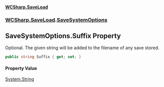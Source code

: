 #### [WCSharp.SaveLoad](README.md 'README')
### [WCSharp.SaveLoad](WCSharp.SaveLoad.md 'WCSharp.SaveLoad').[SaveSystemOptions](WCSharp.SaveLoad.SaveSystemOptions.md 'WCSharp.SaveLoad.SaveSystemOptions')

## SaveSystemOptions.Suffix Property

Optional. The given string will be added to the filename of any save stored.

```csharp
public string Suffix { get; set; }
```

#### Property Value
[System.String](https://docs.microsoft.com/en-us/dotnet/api/System.String 'System.String')